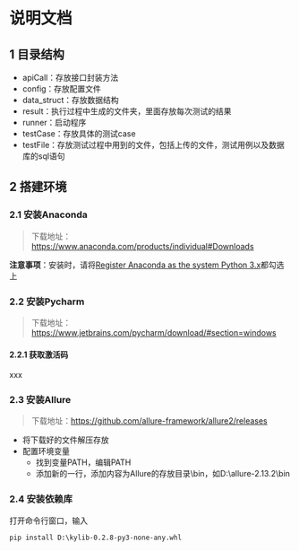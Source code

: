 # 说明文档

## 1 目录结构

- apiCall：存放接口封装方法
- config：存放配置文件
- data_struct：存放数据结构
- result：执行过程中生成的文件夹，里面存放每次测试的结果
- runner：启动程序
- testCase：存放具体的测试case
- testFile：存放测试过程中用到的文件，包括上传的文件，测试用例以及数据库的sql语句

## 2 搭建环境

### 2.1 安装Anaconda

> 下载地址：https://www.anaconda.com/products/individual#Downloads

**注意事项**：安装时，请将<u>Register Anaconda as the system Python 3.x</u>都勾选上

### 2.2 安装Pycharm

> 下载地址：https://www.jetbrains.com/pycharm/download/#section=windows

#### 2.2.1 获取激活码
xxx

### 2.3 安装Allure

> 下载地址：https://github.com/allure-framework/allure2/releases

- 将下载好的文件解压存放
- 配置环境变量
  - 找到变量PATH，编辑PATH
  - 添加新的一行，添加内容为Allure的存放目录\bin，如D:\allure-2.13.2\bin

### 2.4 安装依赖库

打开命令行窗口，输入

```commandline
pip install D:\kylib-0.2.8-py3-none-any.whl
```